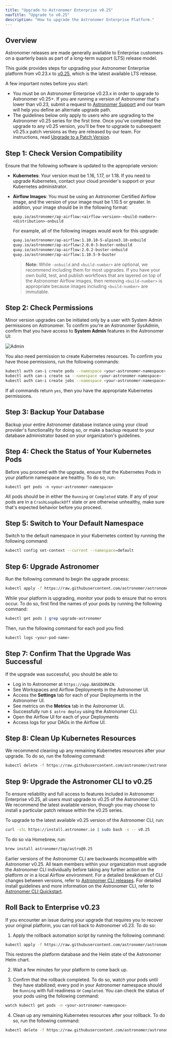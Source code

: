 ```yaml
---
title: "Upgrade to Astronomer Enterprise v0.25"
navTitle: "Upgrade to v0.25"
description: "How to upgrade the Astronomer Enterprise Platform."
---
```


## Overview

Astronomer releases are made generally available to Enterprise customers on a quarterly basis as part of a long-term support (LTS) release model.

This guide provides steps for upgrading your Astronomer Enterprise platform from v0.23.x to [v0.25](https://www.astronomer.io/docs/enterprise/v0.25/resources/release-notes), which is the latest available LTS release.

A few important notes before you start:

- You must be on Astronomer Enterprise v0.23.x in order to upgrade to Astronomer v0.25+. If you are running a version of Astronomer that's lower than v0.23, submit a request to [Astronomer Support](https://support.astronomer.io) and our team will help you define an alternate upgrade path.
- The guidelines below only apply to users who are upgrading to the Astronomer v0.25 series for the first time. Once you've completed the upgrade to any v0.25 version, you'll be free to upgrade to subsequent v0.25.x patch versions as they are released by our team. For instructions, read [Upgrade to a Patch Version](https://www.astronomer.io/docs/enterprise/v0.25/manage-astronomer/upgrade-astronomer-patch).

## Step 1: Check Version Compatibility

Ensure that the following software is updated to the appropriate version:

- **Kubernetes**: Your version must be 1.16, 1.17, or 1.18. If you need to upgrade Kubernetes, contact your cloud provider's support or your Kubernetes administrator.
- **Airflow Images**: You must be using an Astronomer Certified Airflow image, and the version of your image must be 1.10.5 or greater. In addition, your image should be in the following format:

    ```
    quay.io/astronomer/ap-airflow:<airflow-version>-<build-number>-<distribution>-onbuild
    ```

    For example, all of the following images would work for this upgrade:

    ```sh
    quay.io/astronomer/ap-airflow:1.10.10-5-alpine3.10-onbuild
    quay.io/astronomer/ap-airflow:2.0.0-3-buster-onbuild
    quay.io/astronomer/ap-airflow:2.0.2-buster-onbuild
    quay.io/astronomer/ap-airflow:1.10.5-9-buster
    ```

    > **Note:** While `-onbuild` and `<build-number>` are optional, we recommend including them for most upgrades. If you have your own build, test, and publish workflows that are layered on top of the Astronomer Airflow images, then removing `<build-number>` is appropriate because images including `<build-number>` are immutable.

## Step 2: Check Permissions

Minor version upgrades can be initiated only by a user with System Admin permissions on Astronomer. To confirm you're an Astronomer SysAdmin, confirm that you have access to **System Admin** features in the Astronomer UI:

![Admin](https://assets2.astronomer.io/main/docs/enterprise_quickstart/admin_panel.png)

You also need permission to create Kubernetes resources. To confirm you have those permissions, run the following commands:

```sh
kubectl auth can-i create pods --namespace <your-astronomer-namespace>
kubectl auth can-i create sa --namespace <your-astronomer-namespace>
kubectl auth can-i create jobs --namespace <your-astronomer-namespace>
```

If all commands return `yes`, then you have the appropriate Kubernetes permissions.

## Step 3: Backup Your Database

Backup your entire Astronomer database instance using your cloud provider's functionality for doing so, or make a backup request to your database administrator based on your organization's guidelines.

## Step 4: Check the Status of Your Kubernetes Pods

Before you proceed with the upgrade, ensure that the Kubernetes Pods in your platform namespace are healthy. To do so, run:

```
kubectl get pods -n <your-astronomer-namespace>
```

All pods should be in either the `Running` or `Completed` state. If any of your pods are in a `CrashLoopBackOff` state or are otherwise unhealthy, make sure that's expected behavior before you proceed.

## Step 5: Switch to Your Default Namespace

Switch to the default namespace in your Kubernetes context by running the following command:

```sh
kubectl config set-context --current --namespace=default
```

## Step 6: Upgrade Astronomer

Run the following command to begin the upgrade process:

```sh
kubectl apply -f https://raw.githubusercontent.com/astronomer/astronomer/release-0.25/migrations/scripts/lts-to-lts/0.23-to-0.25/manifests/upgrade-0.23-to-0.25.yaml
```

While your platform is upgrading, monitor your pods to ensure that no errors occur. To do so, first find the names of your pods by running the following command:

```sh
kubectl get pods | grep upgrade-astronomer
```

Then, run the following command for each pod you find:

```sh
kubectl logs <your-pod-name>
```

## Step 7: Confirm That the Upgrade Was Successful

If the upgrade was successful, you should be able to:

* Log in to Astronomer at `https://app.BASEDOMAIN`.
* See Workspaces and Airflow Deployments in the Astronomer UI.
* Access the **Settings** tab for each of your Deployments in the Astronomer UI.
* See metrics on the **Metrics** tab in the Astronomer UI.
* Successfully run `$ astro deploy` using the Astronomer CLI.
* Open the Airflow UI for each of your Deployments
* Access logs for your DAGs in the Airflow UI.

## Step 8: Clean Up Kubernetes Resources

We recommend cleaning up any remaining Kubernetes resources after your upgrade. To do so, run the following command:

```sh
kubectl delete -f https://raw.githubusercontent.com/astronomer/astronomer/release-0.25/migrations/scripts/lts-to-lts/0.23-to-0.25/manifests/upgrade-0.23-to-0.25.yaml
```

## Step 9: Upgrade the Astronomer CLI to v0.25

To ensure reliability and full access to features included in Astronomer Enterprise v0.25, all users must upgrade to v0.25 of the Astronomer CLI. We recommend the latest available version, though you may choose to install a particular patch release within the v0.25 series.

To upgrade to the latest available v0.25 version of the Astronomer CLI, run:

```sh
curl -sSL https://install.astronomer.io | sudo bash -s -- v0.25
```

To do so via Homebrew, run:

```sh
brew install astronomer/tap/astro@0.25
```

Earlier versions of the Astronomer CLI are backwards incompatible with Astronomer v0.25. All team members within your organization must upgrade the Astronomer CLI individually before taking any further action on the platform or in a local Airflow environment. For a detailed breakdown of CLI changes between versions, refer to [Astronomer CLI releases](https://github.com/astronomer/astro-cli/releases). For detailed install guidelines and more information on the Astronomer CLI, refer to [Astronomer CLI Quickstart](https://www.astronomer.io/docs/enterprise/v0.25/develop/cli-quickstart).

## Roll Back to Enterprise v0.23

If you encounter an issue during your upgrade that requires you to recover your original platform, you can roll back to Astronomer v0.23. To do so:

1. Apply the rollback automation script by running the following command:
```sh
kubectl apply -f https://raw.githubusercontent.com/astronomer/astronomer/release-0.25/migrations/scripts/lts-to-lts/0.23-to-0.25/manifests/rollback-0.23-to-0.25.yaml
```
This restores the platform database and the Helm state of the Astronomer Helm chart.

2. Wait a few minutes for your platform to come back up.

3. Confirm that the rollback completed. To do so, watch your pods until they have stabilized; every pod in your Astronomer namespace should be `Running` with full readiness or `Completed`. You can check the status of your pods using the following command:
```sh
watch kubectl get pods -n <your-astronomer-namespace>
```

4. Clean up any remaining Kubernetes resources after your rollback. To do so, run the following command:
```sh
kubectl delete -f https://raw.githubusercontent.com/astronomer/astronomer/release-0.25/migrations/scripts/lts-to-lts/0.23-to-0.25/manifests/rollback-0.23-to-0.25.yaml
```

